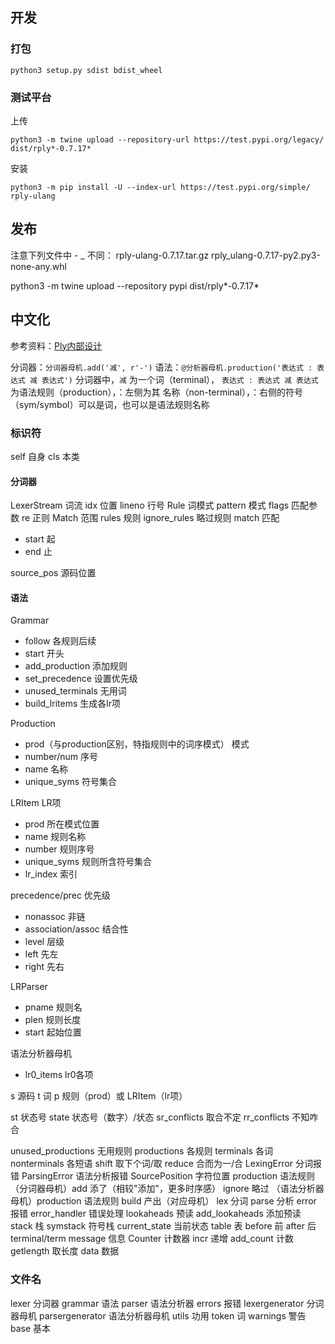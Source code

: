 ## 开发

### 打包

```
python3 setup.py sdist bdist_wheel
```

### 测试平台

上传

```
python3 -m twine upload --repository-url https://test.pypi.org/legacy/ dist/rply*-0.7.17*
```

安装

```
python3 -m pip install -U --index-url https://test.pypi.org/simple/ rply-ulang
```

## 发布

注意下列文件中 - _ 不同：
rply-ulang-0.7.17.tar.gz
rply_ulang-0.7.17-py2.py3-none-any.whl

python3 -m twine upload --repository pypi dist/rply*-0.7.17*

## 中文化

参考资料：[Ply内部设计](https://ply.readthedocs.io/en/latest/internals.html)

分词器：`分词器母机.add('减', r'-')`
语法：`@分析器母机.production('表达式 : 表达式 减 表达式')`
分词器中，`减` 为一个词（terminal）， `表达式 : 表达式 减 表达式` 为语法规则（production），：左侧为其 名称（non-terminal），：右侧的符号（sym/symbol）可以是词，也可以是语法规则名称


### 标识符

self 自身
cls 本类
#### 分词器

LexerStream 词流
idx 位置
lineno 行号
Rule 词模式
pattern 模式
flags 匹配参数
re 正则
Match 范围
rules 规则
ignore_rules 略过规则
match 匹配
- start 起
- end 止

source_pos 源码位置

#### 语法

Grammar
- follow 各规则后续
- start 开头
- add_production 添加规则
- set_precedence 设置优先级
- unused_terminals 无用词
- build_lritems 生成各lr项

Production
- prod（与production区别，特指规则中的词序模式） 模式
- number/num 序号
- name 名称
- unique_syms 符号集合

LRItem LR项
- prod 所在模式位置
- name 规则名称
- number 规则序号
- unique_syms 规则所含符号集合
- lr_index 索引

precedence/prec 优先级
- nonassoc 非链
- association/assoc 结合性
- level 层级
- left 先左
- right 先右

LRParser
- pname 规则名
- plen 规则长度
- start 起始位置

语法分析器母机
- lr0_items lr0各项

s 源码
t 词
p 规则（prod）或 LRItem（lr项）

st 状态号
state 状态号（数字）/状态
sr_conflicts 取合不定
rr_conflicts 不知咋合

unused_productions 无用规则
productions 各规则
terminals 各词
nonterminals 各短语
shift 取下个词/取
reduce 合而为一/合
LexingError 分词报错
ParsingError  语法分析报错
SourcePosition 字符位置
production 语法规则
（分词器母机）add 添了（相较"添加"，更多时序感）
ignore 略过
（语法分析器母机）production 语法规则
build 产出（对应母机）
lex 分词
parse 分析
error 报错
error_handler 错误处理
lookaheads 预读
add_lookaheads 添加预读
stack 栈
symstack 符号栈
current_state 当前状态
table 表
before 前
after 后
terminal/term
message 信息
Counter 计数器
incr 递增
add_count 计数
getlength 取长度
data 数据
### 文件名

lexer 分词器
grammar 语法
parser 语法分析器
errors 报错
lexergenerator 分词器母机
parsergenerator 语法分析器母机
utils 功用
token 词
warnings 警告
base 基本